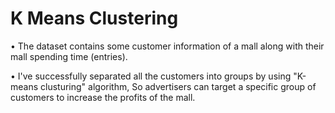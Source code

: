 # K Means Clustering
• The dataset contains some customer information of a mall along with their mall spending time (entries).

• I've successfully separated all the customers into groups by using "K-means clusturing" algorithm, So advertisers can target a specific group of customers to increase the profits of the mall. 
